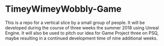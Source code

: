 # TimeyWimeyWobbly-Game
This is a repo for a vertical slice by a small group of people. It will be developed during the course of three weeks the summer 2018 using Unreal Engine. It will also be used to pitch our idea for Game Project three on PSQ, maybe resulting in a continued development time of nine additional weeks.
